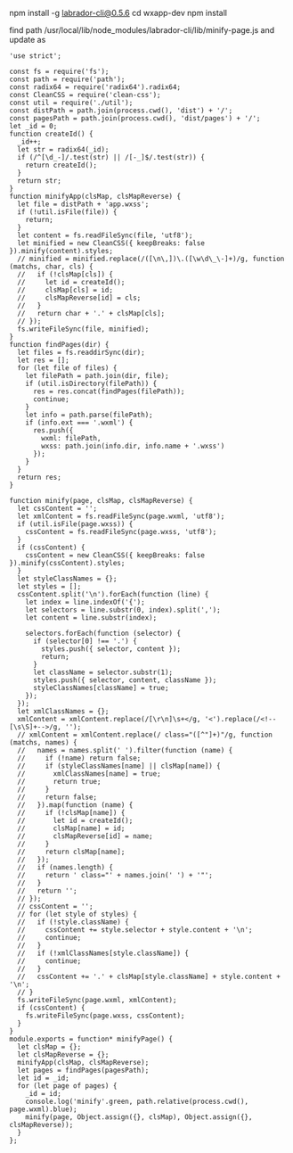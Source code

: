 npm install -g labrador-cli@0.5.6
cd wxapp-dev
npm install


find path    /usr/local/lib/node_modules/labrador-cli/lib/minify-page.js
and update as 

    'use strict';

    const fs = require('fs');
    const path = require('path');
    const radix64 = require('radix64').radix64;
    const CleanCSS = require('clean-css');
    const util = require('./util');
    const distPath = path.join(process.cwd(), 'dist') + '/';
    const pagesPath = path.join(process.cwd(), 'dist/pages') + '/';
    let _id = 0;
    function createId() {
      _id++;
      let str = radix64(_id);
      if (/^[\d_-]/.test(str) || /[-_]$/.test(str)) {
        return createId();
      }
      return str;
    }
    function minifyApp(clsMap, clsMapReverse) {
      let file = distPath + 'app.wxss';
      if (!util.isFile(file)) {
        return;
      }
      let content = fs.readFileSync(file, 'utf8');
      let minified = new CleanCSS({ keepBreaks: false }).minify(content).styles;
      // minified = minified.replace(/([\n\,])\.([\w\d\_\-]+)/g, function (matchs, char, cls) {
      //   if (!clsMap[cls]) {
      //     let id = createId();
      //     clsMap[cls] = id;
      //     clsMapReverse[id] = cls;
      //   }
      //   return char + '.' + clsMap[cls];
      // });
      fs.writeFileSync(file, minified);
    }
    function findPages(dir) {
      let files = fs.readdirSync(dir);
      let res = [];
      for (let file of files) {
        let filePath = path.join(dir, file);
        if (util.isDirectory(filePath)) {
          res = res.concat(findPages(filePath));
          continue;
        }
        let info = path.parse(filePath);
        if (info.ext === '.wxml') {
          res.push({
            wxml: filePath,
            wxss: path.join(info.dir, info.name + '.wxss')
          });
        }
      }
      return res;
    }

    function minify(page, clsMap, clsMapReverse) {
      let cssContent = '';
      let xmlContent = fs.readFileSync(page.wxml, 'utf8');
      if (util.isFile(page.wxss)) {
        cssContent = fs.readFileSync(page.wxss, 'utf8');
      }
      if (cssContent) {
        cssContent = new CleanCSS({ keepBreaks: false }).minify(cssContent).styles;
      }
      let styleClassNames = {};
      let styles = [];
      cssContent.split('\n').forEach(function (line) {
        let index = line.indexOf('{');
        let selectors = line.substr(0, index).split(',');
        let content = line.substr(index);

        selectors.forEach(function (selector) {
          if (selector[0] !== '.') {
            styles.push({ selector, content });
            return;
          }
          let className = selector.substr(1);
          styles.push({ selector, content, className });
          styleClassNames[className] = true;
        });
      });
      let xmlClassNames = {};
      xmlContent = xmlContent.replace(/[\r\n]\s+</g, '<').replace(/<!--[\s\S]+-->/g, '');
      // xmlContent = xmlContent.replace(/ class="([^"]+)"/g, function (matchs, names) {
      //   names = names.split(' ').filter(function (name) {
      //     if (!name) return false;
      //     if (styleClassNames[name] || clsMap[name]) {
      //       xmlClassNames[name] = true;
      //       return true;
      //     }
      //     return false;
      //   }).map(function (name) {
      //     if (!clsMap[name]) {
      //       let id = createId();
      //       clsMap[name] = id;
      //       clsMapReverse[id] = name;
      //     }
      //     return clsMap[name];
      //   });
      //   if (names.length) {
      //     return ' class="' + names.join(' ') + '"';
      //   }
      //   return '';
      // });
      // cssContent = '';
      // for (let style of styles) {
      //   if (!style.className) {
      //     cssContent += style.selector + style.content + '\n';
      //     continue;
      //   }
      //   if (!xmlClassNames[style.className]) {
      //     continue;
      //   }
      //   cssContent += '.' + clsMap[style.className] + style.content + '\n';
      // }
      fs.writeFileSync(page.wxml, xmlContent);
      if (cssContent) {
        fs.writeFileSync(page.wxss, cssContent);
      }
    }
    module.exports = function* minifyPage() {
      let clsMap = {};
      let clsMapReverse = {};
      minifyApp(clsMap, clsMapReverse);
      let pages = findPages(pagesPath);
      let id = _id;
      for (let page of pages) {
        _id = id;
        console.log('minify'.green, path.relative(process.cwd(), page.wxml).blue);
        minify(page, Object.assign({}, clsMap), Object.assign({}, clsMapReverse));
      }
    };
